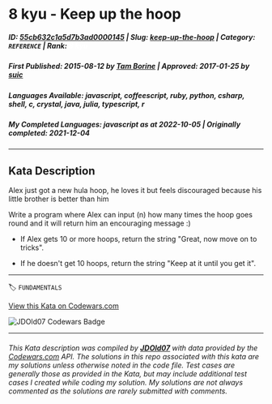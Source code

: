 # 8 kyu - Keep up the hoop

##### **ID**: [55cb632c1a5d7b3ad0000145](https://www.codewars.com/kata/55cb632c1a5d7b3ad0000145) | **Slug**: [keep-up-the-hoop](https://www.codewars.com/kata/55cb632c1a5d7b3ad0000145) | **Category**: `REFERENCE` | **Rank**: <span style="color:white">8 kyu</span>

##### **First Published**: 2015-08-12 ***by*** [Tam Borine](https://www.codewars.com/users/Tam%20Borine) | **Approved**: 2017-01-25 ***by*** [suic](https://www.codewars.com/users/suic)

##### **Languages Available**: javascript, coffeescript, ruby, python, csharp, shell, c, crystal, java, julia, typescript, r

##### **My Completed Languages**: javascript ***as at*** 2022-10-05 | **Originally completed**: 2021-12-04

---

## Kata Description


Alex just got a new hula hoop, he loves it but feels discouraged because his little brother is better than him



Write a program where Alex can input (n) how many times the hoop goes round and it will return him an encouraging message :) 



- If Alex gets 10 or more hoops, return the string "Great, now move on to tricks".

- If he doesn't get 10 hoops, return the string "Keep at it until you get it". 

---


🏷 `FUNDAMENTALS`


[View this Kata on Codewars.com](https://www.codewars.com/kata/55cb632c1a5d7b3ad0000145)

![](https://www.codewars.com/users/jdold07/badges/large "JDOld07 Codewars Badge")

---

###### *This Kata description was compiled by [**JDOld07**](https://tpstech.dev) with data provided by the [Codewars.com](https://www.codewars.com) API.  The solutions in this repo associated with this kata are my solutions unless otherwise noted in the code file.  Test cases are generally those as provided in the Kata, but may include additional test cases I created while coding my solution.  My solutions are not always commented as the solutions are rarely submitted with comments.*
